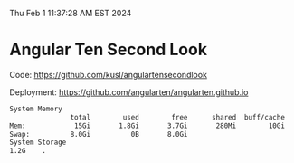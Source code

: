 Thu Feb  1 11:37:28 AM EST 2024

# Angular Ten Second Look

Code: https://github.com/kusl/angulartensecondlook

Deployment: https://github.com/angularten/angularten.github.io

```bash
System Memory
               total        used        free      shared  buff/cache   available
Mem:            15Gi       1.8Gi       3.7Gi       280Mi        10Gi        13Gi
Swap:          8.0Gi          0B       8.0Gi
System Storage
1.2G	.
```
```bash
